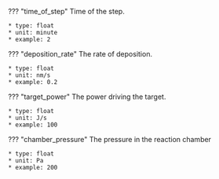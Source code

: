 ??? "time_of_step"
    Time of the step. 

    * type: float
    * unit: minute
    * example: 2

??? "deposition_rate"
    The rate of deposition.

    * type: float
    * unit: nm/s
    * example: 0.2

??? "target_power"
    The power driving the target.

    * type: float
    * unit: J/s
    * example: 100

??? "chamber_pressure"
    The pressure in the reaction chamber 

    * type: float
    * unit: Pa
    * example: 200